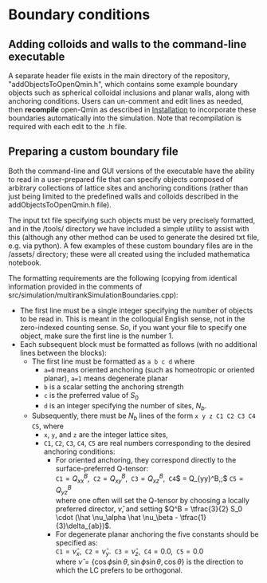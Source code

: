 # Boundary conditions 

## Adding colloids and walls to the command-line executable

A separate header file exists in the main directory of the repository, "addObjectsToOpenQmin.h", which contains some example boundary objects such as spherical colloidal inclusions and planar walls, along with anchoring conditions. Users can un-comment and edit lines as needed, then **recompile** open-Qmin as described in [Installation](Installation) to incorporate these boundaries automatically into the simulation. Note that recompilation is required with each edit to the .h file. 

## Preparing a custom boundary file

Both the command-line and GUI versions of the executable have the ability to read in a user-prepared
file that can specify objects composed of arbitrary collections of lattice sites and anchoring conditions
(rather than just being limited to the predefined walls and colloids described in the addObjectsToOpenQmin.h file).

The input txt file specifying such objects must be very precisely formatted, and in the /tools/ directory
we have included a simple utility to assist with this (although any other method can be used to generate
the desired txt file, e.g. via python).  A few examples of these custom boundary files are in the /assets/
directory; these were all created using the included mathematica notebook.

The formatting requirements are the following (copying from
identical information provided in the comments of src/simulation/multirankSimulationBoundaries.cpp):

* The first line must be a single integer specifying the number of objects to be read in. This is meant in the colloquial English sense, not in the zero-indexed counting sense. So, if you want your file to specify one object, make sure the first line is the number 1.
* Each subsequent block must be formatted as follows (with no additional lines between the blocks): 
    * The first line must be formatted as `a b c d` where 
        * `a=0` means oriented anchoring (such as homeotropic or oriented planar), `a=1` means degenerate planar
        * `b` is a scalar setting the anchoring strength
        * `c` is the preferred value of $S_0$
        * `d` is an integer specifying the number of sites, $N_b$.
    * Subsequently, there must be $N_b$ lines of the form `x y z C1 C2 C3 C4 C5`, where 
        * `x`, `y`, and `z` are the integer lattice sites, 
        * `C1`, `C2`, `C3`, `C4`, `C5` are real numbers corresponding to the desired anchoring conditions:
            * For oriented anchoring, they correspond directly to the surface-preferred Q-tensor: <br>
                `C1`$=Q_{xx}^B,\;$ `C2`$= Q_{xy}^B,\;$ `C3`$=Q_{xz}^B,\;$ `C4`$ = Q_{yy}^B,\;$ `C5`$=Q_{yz}^B$ 
                \
                where one often will set the Q-tensor by choosing a locally preferred director, $\hat \nu$, and setting $Q^B = \tfrac{3}{2} S_0 \cdot (\hat \nu_\alpha \hat \nu_\beta - \tfrac{1}{3}\delta_{ab})$.
            * For degenerate planar anchoring the five constants should be specified as: <br> 
                `C1`$=\hat{\nu}_x,\;$ `C2`$=\hat{\nu}_y.\;$ `C3`$=\hat{\nu}_z,\;$ `C4`$=0.0,\;$ `C5`$=0.0$ 
                \
               where $\hat \nu = \{\cos\phi \sin\theta, \sin\phi \sin\theta, \cos\theta\}$ is the direction to which the LC prefers to be orthogonal.

